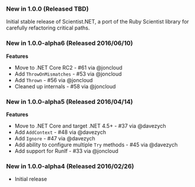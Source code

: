 ### New in 1.0.0 (Released TBD)

Initial stable release of Scientist.NET, a port of the Ruby Scientist library for carefully refactoring critical paths.

### New in 1.0.0-alpha6 (Released 2016/06/10)

**Features**

 - Move to .NET Core RC2 - #61 via @joncloud
 - Add `ThrowOnMismatches` - #53 via @joncloud
 - Add `Thrown` - #56 via @joncloud
 - Cleaned up internals - #58 via @joncloud

### New in 1.0.0-alpha5 (Released 2016/04/14)

**Features**

 - Move to .NET Core and target .NET 4.5+ - #37 via @davezych
 - Add `AddContext` - #48 via @davezych
 - Add `Ignore` - #47 via @davezych
 - Add ability to configure multiple `Try` methods - #45 via @davezych
 - Add support for RunIf - #33 via @joncloud

### New in 1.0.0-alpha4 (Released 2016/02/26)
* Initial release

